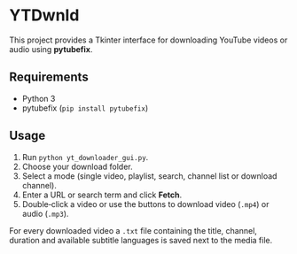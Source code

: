 # YTDwnld

This project provides a Tkinter interface for downloading YouTube videos or audio using **pytubefix**.

## Requirements
- Python 3
- pytubefix (`pip install pytubefix`)

## Usage
1. Run `python yt_downloader_gui.py`.
2. Choose your download folder.
3. Select a mode (single video, playlist, search, channel list or download channel).
4. Enter a URL or search term and click **Fetch**.
5. Double‑click a video or use the buttons to download video (`.mp4`) or audio (`.mp3`).

For every downloaded video a `.txt` file containing the title, channel, duration and available subtitle languages is saved next to the media file.
